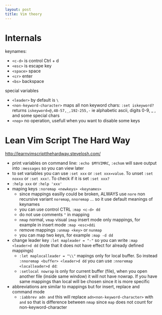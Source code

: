 ```yaml
---
layout: post
title: Vim theory
---
```


# Internals

keynames:

* `<c-d>` is control Ctrl + d
* `<esc>` is escape key
* `<space>` space
* `<cr>` enter
* `<bs>` backspace

special variables

* `<leader>` by default is `\ `
* `<non-keyword-character>` maps all non keyword chars: `:set iskeyword?`
  returns `iskeyword=@,48-57,_,192-255,-` ie alphabetic ascii, digits 0-9, _ ,
  and some special chars
* `<nop>` no operation, usefull when you want to disable some keys

# Lean Vim Script The Hard Way

<http://learnvimscriptthehardway.stevelosh.com/>

* print variables on command line: `:echo $MYVIMRC`, `:echom` will save output
  into `:messages` so you can view later
* to set variables you can use `:set xxx` or `:set xxx=value`. To unset `:set
  noxxx` or `:set xxx!`.  To check if it is set `:set xxx?`
* `:help xxx` or `:help 'xxx'`
* maping keys `:noremap <newkeys> <keynames>`
  * since mappings easilly could be broken, ALWAYS use `nore` non recursive
  variant `noremap`, `nnoremap` ... so it use default meanings of keynames
  * you can use control CTRL `:map <c-d> dd`
  * do not use comments `"` in mapping
  * `nmap` normal, `vmap` visual `imap` insert mode only mappings, for example
  in insert mode `:map <esc>ddi`
  * remove mappings `:unmap <key>` or `nunmap`
  * you can map two keys, for example `:map -d dd`
* change leader key `:let mapleader = "-"` so you can write `:map <leader>d dd`
  (note that it does not have effect for already defined mappings)
  * `:let maplocalleader = "\\"` mapings only for local buffer. So instead
    `:nnoremap <buffer> <leader>d dd` you can use `:nnoremap <localleader>d dd`:
  * `:setlocal nowrap` is only for current buffer (file), when you open another
    file (inside same window) it will not have nowrap. If you have same mappings
    than local will be chosen since it is more specific
* abbreviations are similar to mappings but for insert, replace and command mode
  * `:iabbrev adn and` this will replace `adn<non-keyword-character>` with `and`
  so that is difference between `nmap` since `map` does not count for
  non-keyword-character
